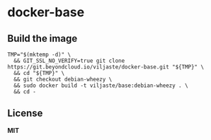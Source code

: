 # docker-base

## Build the image

    TMP="$(mktemp -d)" \
      && GIT_SSL_NO_VERIFY=true git clone https://git.beyondcloud.io/viljaste/docker-base.git "${TMP}" \
      && cd "${TMP}" \
      && git checkout debian-wheezy \
      && sudo docker build -t viljaste/base:debian-wheezy . \
      && cd -

## License

**MIT**
